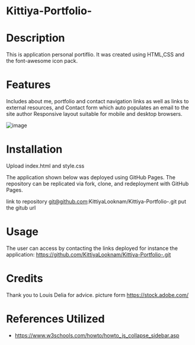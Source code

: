# Kittiya-Portfolio-

# Description

 This is application personal portiflio. It was created using HTML,CSS and the font-awesome icon pack.

# Features 

Includes about me, portfolio and contact navigation links as well as links to external resources, and Contact form which auto populates an email to the site author
Responsive layout suitable for mobile and desktop browsers.

![image](https://github.com/KittiyaLooknam/Kittiya-Portfolio-/assets/149645563/84c1b1d7-0179-4fe9-99d0-c7b5c2f138cd)


# Installation

Upload index.html and style.css 

The application shown below was deployed using GitHub Pages. The repository can be replicated via fork, clone, and redeployment with GitHub Pages.

link to repository git@github.com:KittiyaLooknam/Kittiya-Portfolio-.git put the gitub url 

# Usage

The user can access by contacting the links deployed for instance the application: https://github.com/KittiyaLooknam/Kittiya-Portfolio-.git


# Credits 
Thank you to Louis Delia for advice.
picture form https://stock.adobe.com/


# References Utilized
- https://www.w3schools.com/howto/howto_js_collapse_sidebar.asp
